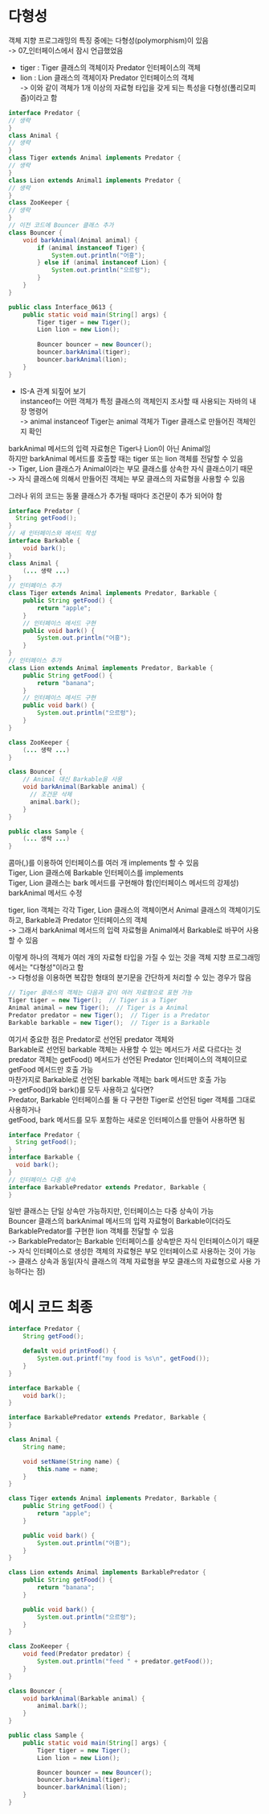 # 다형성
객체 지향 프로그래밍의 특징 중에는 다형성(polymorphism)이 있음   
-> 07_인터페이스에서 잠시 언급했었음   
- tiger : Tiger 클래스의 객체이자 Predator 인터페이스의 객체   
- lion : Lion 클래스의 객체이자 Predator 인터페이스의 객체   
-> 이와 같이 객체가 1개 이상의 자료형 타입을 갖게 되는 특성을 다형성(폴리모피즘)이라고 함   

```Java
interface Predator {
// 생략
}
class Animal {
// 생략
}
class Tiger extends Animal implements Predator {
// 생략
}
class Lion extends Animal1 implements Predator {
// 생략
}
class ZooKeeper {
// 생략
}
// 이전 코드에 Bouncer 클래스 추가
class Bouncer {
	void barkAnimal(Animal animal) {
		if (animal instanceof Tiger) {
			System.out.println("어흥");
		} else if (animal instanceof Lion) {
			System.out.println("으르렁");
		}
	}
}

public class Interface_0613 {
	public static void main(String[] args) {
		Tiger tiger = new Tiger();
		Lion lion = new Lion();
		
		Bouncer bouncer = new Bouncer();
		bouncer.barkAnimal(tiger);
		bouncer.barkAnimal(lion);
	}
}
```
- IS-A 관계 되짚어 보기   
instanceof는 어떤 객체가 특정 클래스의 객체인지 조사할 때 사용되는 자바의 내장 명령어   
-> animal instanceof Tiger는 animal 객체가 Tiger 클래스로 만들어진 객체인지 확인   
   
barkAnimal 메서드의 입력 자료형은 Tiger나 Lion이 아닌 Animal임   
하지만 barkAnimal 메서드를 호출할 때는 tiger 또는 lion 객체를 전달할 수 있음   
-> Tiger, Lion 클래스가 Animal이라는 부모 클래스를 상속한 자식 클래스이기 때문   
-> 자식 클래스에 의해서 만들어진 객체는 부모 클래스의 자료형을 사용할 수 있음   
   
그러나 위의 코드는 동물 클래스가 추가될 때마다 조건문이 추가 되어야 함   
```Java
interface Predator {
  String getFood();
}
// 새 인터페이스와 메서드 작성
interface Barkable {
    void bark();
}
class Animal {
    (... 생략 ...)
}
// 인터페이스 추가
class Tiger extends Animal implements Predator, Barkable {
    public String getFood() {
        return "apple";
    }
    // 인터페이스 메서드 구현
    public void bark() {
        System.out.println("어흥");
    }
}
// 인터페이스 추가
class Lion extends Animal implements Predator, Barkable {
    public String getFood() {
        return "banana";
    }
    // 인터페이스 메서드 구현
    public void bark() {
        System.out.println("으르렁");
    }
}

class ZooKeeper {
    (... 생략 ...)
}

class Bouncer {
    // Animal 대신 Barkable을 사용
    void barkAnimal(Barkable animal) {
      // 조건문 삭제
      animal.bark();
    }
}

public class Sample {
    (... 생략 ...)
}
```
콤마(,)를 이용하여 인터페이스를 여러 개 implements 할 수 있음   
Tiger, Lion 클래스에 Barkable 인터페이스를 implements   
Tiger, Lion 클래스는 bark 메서드를 구현해야 함(인터페이스 메서드의 강제성)   
barkAnimal 메서드 수정   
   
tiger, lion 객체는 각각 Tiger, Lion 클래스의 객체이면서 Animal 클래스의 객체이기도 하고, Barkable과 Predator 인터페이스의 객체   
-> 그래서 barkAnimal 메서드의 입력 자료형을 Animal에서 Barkable로 바꾸어 사용할 수 있음   
      
이렇게 하나의 객체가 여러 개의 자료형 타입을 가질 수 있는 것을 객체 지향 프로그래밍에서는 "다형성"이라고 함   
-> 다형성을 이용하면 복잡한 형태의 분기문을 간단하게 처리할 수 있는 경우가 많음   

```Java
// Tiger 클래스의 객체는 다음과 같이 여러 자료형으로 표현 가능
Tiger tiger = new Tiger();  // Tiger is a Tiger
Animal animal = new Tiger();  // Tiger is a Animal
Predator predator = new Tiger();  // Tiger is a Predator
Barkable barkable = new Tiger();  // Tiger is a Barkable
```
여기서 중요한 점은 Predator로 선언된 predator 객체와   
Barkable로 선언된 barkable 객체는 사용할 수 있는 메서드가 서로 다르다는 것   
predator 객체는 getFood() 메서드가 선언된 Predator 인터페이스의 객체이므로 getFood 메서드만 호출 가능   
마찬가지로 Barkable로 선언된 barkable 객체는 bark 메서드만 호출 가능   
-> getFood()와 bark()를 모두 사용하고 싶다면?   
Predator, Barkable 인터페이스를 둘 다 구현한 Tiger로 선언된 tiger 객체를 그대로 사용하거나   
getFood, bark 메서드를 모두 포함하는 새로운 인터페이스를 만들어 사용하면 됨   
```Java
interface Predator {
  String getFood();
}
interface Barkable {
  void bark();
}
// 인터페이스 다중 상속
interface BarkablePredator extends Predator, Barkable { 
}
```
일반 클래스는 단일 상속만 가능하지만, 인터페이스는 다중 상속이 가능   
Bouncer 클래스의 barkAnimal 메서드의 입력 자료형이 Barkable이더라도 BarkablePredator를 구현한 lion 객체를 전달할 수 있음   
-> BarkablePredator는 Barkable 인터페이스를 상속받은 자식 인터페이스이기 때문   
-> 자식 인터페이스로 생성한 객체의 자료형은 부모 인터페이스로 사용하는 것이 가능   
-> 클래스 상속과 동일(자식 클래스의 객체 자료형을 부모 클래스의 자료형으로 사용 가능하다는 점)


# 예시 코드 최종

```Java
interface Predator {
    String getFood();

    default void printFood() {
        System.out.printf("my food is %s\n", getFood());
    }
}

interface Barkable {
    void bark();
}

interface BarkablePredator extends Predator, Barkable {
}

class Animal {
    String name;

    void setName(String name) {
        this.name = name;
    }
}

class Tiger extends Animal implements Predator, Barkable {
    public String getFood() {
        return "apple";
    }

    public void bark() {
        System.out.println("어흥");
    }
}

class Lion extends Animal implements BarkablePredator {
    public String getFood() {
        return "banana";
    }

    public void bark() {
        System.out.println("으르렁");
    }
}

class ZooKeeper {
    void feed(Predator predator) {
        System.out.println("feed " + predator.getFood());
    }
}

class Bouncer {
    void barkAnimal(Barkable animal) {
        animal.bark();
    }
}

public class Sample {
    public static void main(String[] args) {
        Tiger tiger = new Tiger();
        Lion lion = new Lion();

        Bouncer bouncer = new Bouncer();
        bouncer.barkAnimal(tiger);
        bouncer.barkAnimal(lion);
    }
}

```
